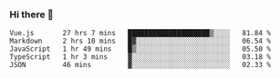 ### Hi there 👋

<!--
**xin-code/Xin-code** is a ✨ _special_ ✨ repository because its `README.md` (this file) appears on your GitHub profile.

Here are some ideas to get you started:
<!--START_SECTION:waka-->
```text
Vue.js       27 hrs 7 mins   ████████████████████▒░░░░   81.84 % 
Markdown     2 hrs 10 mins   █▓░░░░░░░░░░░░░░░░░░░░░░░   06.54 % 
JavaScript   1 hr 49 mins    █▒░░░░░░░░░░░░░░░░░░░░░░░   05.50 % 
TypeScript   1 hr 3 mins     ▓░░░░░░░░░░░░░░░░░░░░░░░░   03.18 % 
JSON         46 mins         ▓░░░░░░░░░░░░░░░░░░░░░░░░   02.33 % 
```
<!--END_SECTION:waka-->
